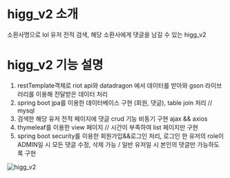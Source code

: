# higg_v2 소개 

소환사명으로 lol 유저 전적 검색, 해당 소환사에게 댓글을 남길 수 있는 higg_v2



# higg_v2 기능 설명

1. restTemplate객체로 riot api와 datadragon 에서 데이터를 받아와 gson 라이브러리를 이용해 전달받은 데이터 처리
2. spring boot jpa를 이용한 데이터베이스 구현 (회원, 댓글), table join 처리 // mysql
4. 검색한 해당 유저 전적 페이지에 댓글 crud 기능 비동기 구현 ajax && axios
3. thymeleaf를 이용한 view 페이지 // 시간이 부족하여 list 페이지만 구현
5. spring boot security를 이용한 회원가입&&로그인 처리, 로그인 한 유저의 role이 ADMIN일 시 모든 댓글 수정, 삭제 가능 / 일반 유저일 시 본인의 댓글만 가능하도록 구현

![higg_v2](https://user-images.githubusercontent.com/113006954/209055977-c1765f30-b767-48c3-a56c-cbd0d5f249fa.PNG)
